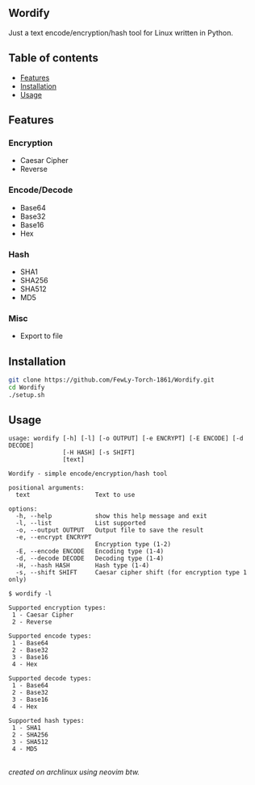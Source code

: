 ## Wordify
Just a text encode/encryption/hash tool for Linux written in Python.

## Table of contents

- [Features](#Features)
- [Installation](#Installation)
- [Usage](#Usage)

## Features
### Encryption
- Caesar Cipher
- Reverse

### Encode/Decode
- Base64
- Base32
- Base16
- Hex

### Hash
- SHA1
- SHA256
- SHA512
- MD5

### Misc
- Export to file

## Installation

```sh
git clone https://github.com/FewLy-Torch-1861/Wordify.git
cd Wordify
./setup.sh
```

## Usage

```
usage: wordify [-h] [-l] [-o OUTPUT] [-e ENCRYPT] [-E ENCODE] [-d DECODE]
               [-H HASH] [-s SHIFT]
               [text]

Wordify - simple encode/encryption/hash tool

positional arguments:
  text                  Text to use

options:
  -h, --help            show this help message and exit
  -l, --list            List supported
  -o, --output OUTPUT   Output file to save the result
  -e, --encrypt ENCRYPT
                        Encryption type (1-2)
  -E, --encode ENCODE   Encoding type (1-4)
  -d, --decode DECODE   Decoding type (1-4)
  -H, --hash HASH       Hash type (1-4)
  -s, --shift SHIFT     Caesar cipher shift (for encryption type 1 only)
```

```
$ wordify -l

Supported encryption types:
 1 - Caesar Cipher
 2 - Reverse

Supported encode types:
 1 - Base64
 2 - Base32
 3 - Base16
 4 - Hex

Supported decode types:
 1 - Base64
 2 - Base32
 3 - Base16
 4 - Hex

Supported hash types:
 1 - SHA1
 2 - SHA256
 3 - SHA512
 4 - MD5
```

##

*created on archlinux using neovim btw.*
